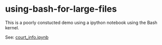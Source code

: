 # using-bash-for-large-files
This is a poorly constucted demo using a ipython notebook using the Bash kernel. 

See: [court_info.ipynb](https://github.com/mccurcio/using-bash-for-large-files/blob/main/court_info.ipynb)

